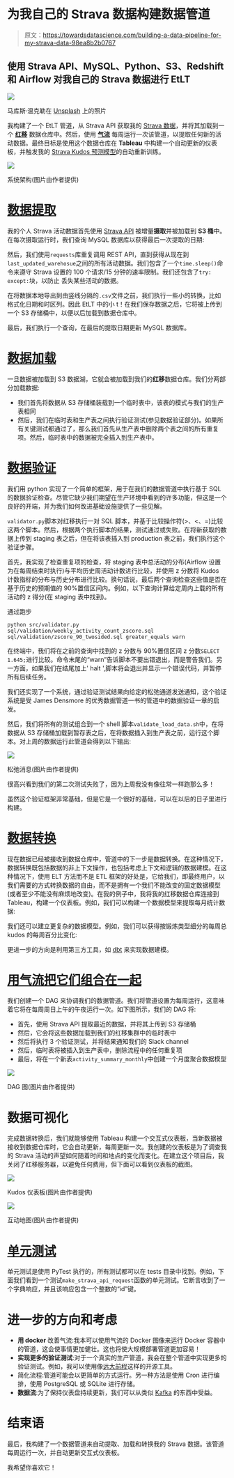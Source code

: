 # 为我自己的 Strava 数据构建数据管道

> 原文：<https://towardsdatascience.com/building-a-data-pipeline-for-my-strava-data-98ea8b2b0767>

## 使用 Strava API、MySQL、Python、S3、Redshift 和 Airflow 对我自己的 Strava 数据进行 EtLT

![](img/9679dac89a2a40f1acf50b94090e2fb0.png)

马库斯·温克勒在 [Unsplash](https://unsplash.com?utm_source=medium&utm_medium=referral) 上的照片

我构建了一个 EtLT 管道，从 Strava API 获取我的 [Strava 数据](https://www.strava.com/athletes/5028644)，并将其加载到一个 [**红移**](https://aws.amazon.com/redshift/) 数据仓库中。然后，使用 [**气流**](https://airflow.apache.org) 每周运行一次该管道，以提取任何新的活动数据。最终目标是使用这个数据仓库在 **Tableau** 中构建一个自动更新的仪表板，并触发我的 [Strava Kudos 预测模型](https://github.com/jackmleitch/StravaKudos)的自动重新训练。

![](img/9f7a2fa7229de3a3a53fe6d510bf3fe0.png)

系统架构(图片由作者提供)

# [数据提取](https://github.com/jackmleitch/StravaDataPipline/blob/master/src/extract_strava_data.py)

我的个人 Strava 活动数据首先使用 [Strava API](https://developers.strava.com) 被增量**摄取**并被加载到 **S3 桶**中。在每次摄取运行时，我们查询 MySQL 数据库以获得最后一次提取的日期:

然后，我们使用`requests`库重复调用 REST API，直到获得从现在到`last_updated_warehosue`之间的所有活动数据。我们包含了一个`time.sleep()`命令来遵守 Strava 设置的 100 个请求/15 分钟的速率限制。我们还包含了`try: except:`块，以防止
丢失某些活动的数据。

在将数据本地导出到由竖线分隔的`.csv`文件之前，我们执行一些小的转换，比如格式化日期和时区列。因此 EtLT 中的小 t！在我们保存数据之后，它将被上传到一个 S3 存储桶中，以便以后加载到数据仓库中。

最后，我们执行一个查询，在最后的提取日期更新 MySQL 数据库。

# [数据加载](https://github.com/jackmleitch/StravaDataPipline/blob/master/src/copy_to_redshift_staging.py)

一旦数据被加载到 S3 数据湖，它就会被加载到我们的**红移**数据仓库。我们分两部分加载数据:

*   我们首先将数据从 S3 存储桶装载到一个临时表中，该表的模式与我们的生产表相同
*   然后，我们在临时表和生产表之间执行验证测试(参见数据验证部分)。如果所有关键测试都通过了，那么我们首先从生产表中删除两个表之间的所有重复项。然后，临时表中的数据被完全插入到生产表中。

# [数据验证](https://github.com/jackmleitch/StravaDataPipline/blob/master/src/validator.py)

我们用 python 实现了一个简单的框架，用于在我们的数据管道中执行基于 SQL 的数据验证检查。尽管它缺少我们期望在生产环境中看到的许多功能，但这是一个良好的开端，并为我们如何改进基础设施提供了一些见解。

`validator.py`脚本对红移执行一对 SQL 脚本，并基于比较操作符(>、<、=)比较这两个脚本。然后，根据两个执行脚本的结果，测试通过或失败。在将新获取的数据上传到 staging 表之后，但在将该表插入到 production 表之前，我们执行这个验证步骤。

首先，我实现了检查重复项的检查，将 staging 表中总活动的分布(Airflow 设置为在每周结束时执行)与平均历史周活动计数进行比较，并使用 z 分数将 Kudos 计数指标的分布与历史分布进行比较。换句话说，最后两个查询检查这些值是否在基于历史的预期值的 90%置信区间内。例如，以下查询计算给定周内上载的所有活动的 z 得分(在 staging 表中找到)。

通过跑步

```
python src/validator.py sql/validation/weekly_activity_count_zscore.sql sql/validation/zscore_90_twosided.sql greater_equals warn
```

在终端中，我们将在之前的查询中找到的 z 分数与 90%置信区间 z 分数`SELECT 1.645;`进行比较。命令末尾的“warn”告诉脚本不要出错退出，而是警告我们。另一方面，如果我们在结尾加上' halt ',脚本将会退出并显示一个错误代码，并暂停所有后续任务。

我们还实现了一个系统，通过验证测试结果向给定的松弛通道发送通知，这个验证系统是受 James Densmore 的优秀数据管道一书的管道中的数据验证一章的启发。

然后，我们将所有的测试组合到一个 shell 脚本`validate_load_data.sh`中，在将数据从 S3 存储桶加载到暂存表之后，在将数据插入到生产表之前，运行这个脚本。对上周的数据运行此管道会得到以下输出:

![](img/edbf8e182a063b42eab968898c538785.png)

松弛消息(图片由作者提供)

很高兴看到我们的第二次测试失败了，因为上周我没有像往常一样跑那么多！

虽然这个验证框架非常基础，但是它是一个很好的基础，可以在以后的日子里进行构建。

# [数据转换](https://github.com/jackmleitch/StravaDataPipline/blob/master/src/build_data_model.py)

现在数据已经被接收到数据仓库中，管道中的下一步是数据转换。在这种情况下，数据转换既包括数据的非上下文操作，也包括考虑上下文和逻辑的数据建模。在这种情况下，使用 ELT 方法而不是 ETL 框架的好处是，它给我们，即最终用户，以我们需要的方式转换数据的自由，而不是拥有一个我们不能改变的固定数据模型(或者至少不能没有麻烦地改变)。在我的例子中，我将我的红移数据仓库连接到 Tableau，构建一个仪表板。例如，我们可以构建一个数据模型来提取每月统计数据:

我们还可以建立更复杂的数据模型。例如，我们可以获得按锻炼类型细分的每周总 kudos 的每周百分比变化:

更进一步的方向是利用第三方工具，如 [dbt](https://www.getdbt.com) 来实现数据建模。

# [用气流把它们组合在一起](https://github.com/jackmleitch/StravaDataPipline/blob/master/airflow/dags/elt_strava_pipeline.py)

我们创建一个 DAG 来协调我们的数据管道。我们将管道设置为每周运行，这意味着它将在每周周日上午的午夜运行一次。如下图所示，我们的 DAG 将:

*   首先，使用 Strava API 提取最近的数据，并将其上传到 S3 存储桶
*   然后，它会将这些数据加载到我们的红移集群中的临时表中
*   然后将执行 3 个验证测试，并将结果通知我们的 Slack channel
*   然后，临时表将被插入到生产表中，删除流程中的任何重复项
*   最后，将在一个新表`activity_summary_monthly`中创建一个月度聚合数据模型

![](img/e72ae4e6ef6696ed9e727f382a76ed04.png)

DAG 图(图片由作者提供)

# 数据可视化

完成数据转换后，我们就能够使用 Tableau 构建一个交互式仪表板，当新数据被接收到数据仓库时，它会自动更新，每周更新一次。我创建的仪表板是为了调查我的 Strava 活动的声望如何随着时间和地点的变化而变化。在建立这个项目后，我关闭了红移服务器，以避免任何费用，但下面可以看到仪表板的截图。

![](img/70fbe3f935480d4e61e4ca2bd3615fd3.png)

Kudos 仪表板(图片由作者提供)

![](img/bae65712f0ffa92e8716b87a7dddc299.png)

互动地图(图片由作者提供)

# [单元测试](https://github.com/jackmleitch/StravaDataPipline/tree/master/tests)

单元测试是使用 PyTest 执行的，所有测试都可以在 tests 目录中找到。例如，下面我们看到一个测试`make_strava_api_request`函数的单元测试。它断言收到了一个字典响应，并且该响应包含一个整数的“id”键。

# 进一步的方向和考虑

*   **用 docker** 改善气流:我本可以使用气流的 Docker 图像来运行 Docker 容器中的管道，这会使事情更加健壮。这也将使大规模部署管道更加容易！
*   **实现更多的验证测试**:对于一个真实的生产管道，我会在整个管道中实现更多的验证测试。例如，我可以使用像[远大前程](https://greatexpectations.io/)这样的开源工具。
*   简化流程:管道可能会以更简单的方式运行。另一种方法是使用 Cron 进行编排，使用 PostgreSQL 或 SQLite 进行存储。
*   **数据流**:为了保持仪表盘持续更新，我们可以从类似 [Kafka](https://kafka.apache.org/) 的东西中受益。

# 结束语

最后，我构建了一个数据管道来自动提取、加载和转换我的 Strava 数据。该管道每周运行一次，并自动更新交互式仪表板。

我希望你喜欢它！
